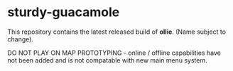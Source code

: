 # sturdy-guacamole
This repository contains the latest released build of **ollie**.
(Name subject to change).

DO NOT PLAY ON MAP PROTOTYPING - online / offline capabilities have not been added and is not compatable with new main menu system.
